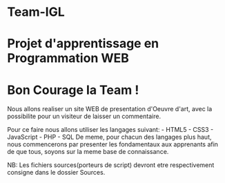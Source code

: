 # Team-IGL
# Projet d'apprentissage en Programmation WEB
# Bon Courage la Team !
Nous allons realiser un site WEB de presentation d'Oeuvre d'art, avec la possibilite pour un visiteur de laisser un commentaire.

Pour ce faire nous allons utiliser les langages suivant:
    - HTML5
    - CSS3
    - JavaScript
    - PHP
    - SQL
De meme, pour chacun des langages plus haut, nous commencerons par presenter les fondamentaux aux apprenants afin de que 
tous, soyons sur la meme base de connaissance.

NB: Les fichiers sources(porteurs de script) devront etre respectivement consigne dans le dossier Sources.
